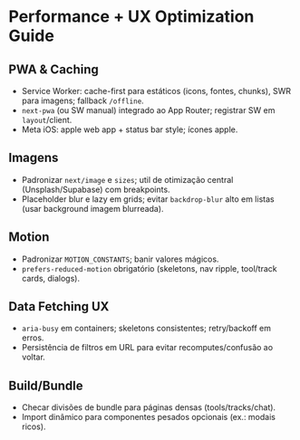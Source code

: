 # Performance + UX Optimization Guide

## PWA & Caching
- Service Worker: cache-first para estáticos (icons, fontes, chunks), SWR para imagens; fallback `/offline`.
- `next-pwa` (ou SW manual) integrado ao App Router; registrar SW em `layout`/client.
- Meta iOS: apple web app + status bar style; ícones apple.

## Imagens
- Padronizar `next/image` e `sizes`; util de otimização central (Unsplash/Supabase) com breakpoints.
- Placeholder blur e lazy em grids; evitar `backdrop-blur` alto em listas (usar background imagem blurreada).

## Motion
- Padronizar `MOTION_CONSTANTS`; banir valores mágicos.
- `prefers-reduced-motion` obrigatório (skeletons, nav ripple, tool/track cards, dialogs).

## Data Fetching UX
- `aria-busy` em containers; skeletons consistentes; retry/backoff em erros.
- Persistência de filtros em URL para evitar recomputes/confusão ao voltar.

## Build/Bundle
- Checar divisões de bundle para páginas densas (tools/tracks/chat).
- Import dinâmico para componentes pesados opcionais (ex.: modais ricos).

